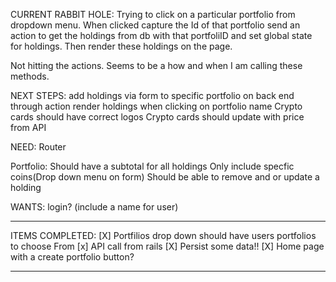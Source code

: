 
CURRENT RABBIT HOLE:
Trying to click on a particular portfolio from dropdown menu. When clicked capture the Id of that portfolio send an action to get the holdings from db with that portfoliID and set global state for holdings. Then render these holdings on the page.

Not hitting the actions. Seems to be a how and when I am calling these methods.





NEXT STEPS:
  add holdings via form to specific portfolio on back end through action
  render holdings when clicking on portfolio name
  Crypto cards should have correct logos
  Crypto cards should update with price from API

NEED:
  Router

Portfolio:
  Should have a subtotal for all holdings
  Only include specfic coins(Drop down menu on form)
  Should be able to remove  and or update a holding

WANTS:
  login?
  (include a name for user)

******************************************************************************
ITEMS COMPLETED:
  [X] Portfilios drop down should have users portfolios to choose From
  [x] API call from rails
  [X] Persist some data!!
  [X]  Home page with a create portfolio button?
******************************************************************************
